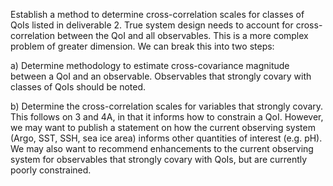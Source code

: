 Establish a method to determine cross-correlation scales for classes of QoIs listed 
in deliverable 2. True system design needs to account for cross-correlation between
the QoI and all observables. This is a more complex problem of greater dimension. 
We can break this into two steps:

a) Determine methodology to estimate cross-covariance magnitude between a QoI and 
an observable. Observables that strongly covary with classes of QoIs should be noted.

b) Determine the cross-correlation scales for variables that strongly covary.
This follows on 3 and 4A, in that it informs how to constrain a QoI. However,
we may want to publish a statement on how the current observing system
(Argo, SST, SSH, sea ice area) informs other quantities of interest (e.g. pH).
We may also want to recommend enhancements to the current observing system for 
observables that strongly covary with QoIs, but are currently poorly constrained.
